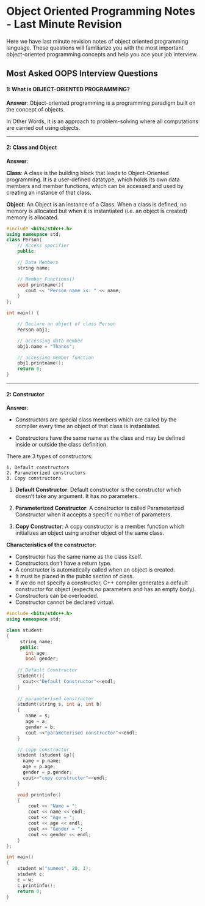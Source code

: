 
# Object Oriented Programming Notes - Last Minute Revision

Here we have last minute revision notes of object oriented programming language. These questions will familiarize you with the most important object-oriented programming concepts and help you ace your job interview.





## Most Asked OOPS Interview Questions

#### 1: What is OBJECT-ORIENTED PROGRAMMING?

**Answer**: Object-oriented programming is a programming paradigm built on the concept of objects.

In Other Words, it is an approach to problem-solving where all computations are carried out using objects.

---

#### 2: Class and Object

**Answer**: 

**Class**: A class is the building block that leads to Object-Oriented programming. It is a user-defined datatype, which holds its own data members and member functions, which can be accessed and used by creating an instance of that class.

**Object**: An Object is an instance of a Class. When a class is defined, no memory is allocated but when it is instantiated (i.e. an object is created) memory is allocated.

```c++
#include <bits/stdc++.h>
using namespace std;
class Person{
	// Access specifier
	public:

	// Data Members
	string name;

	// Member Functions()
	void printname(){
	   cout << "Person name is: " << name;
	}
};

int main() {

	// Declare an object of class Person
	Person obj1;

	// accessing data member
	obj1.name = "Thanos";

	// accessing member function
	obj1.printname();
	return 0;
}

```

---

#### 2: Constructor

**Answer**: 

- Constructors are special class members which are called by the compiler every time an object of that class is instantiated.

- Constructors have the same name as the class and may be defined inside or outside the class definition.

There are 3 types of constructors:

    1. Default constructors
    2. Parameterized constructors
    3. Copy constructors

1. **Default Constructor**: Default constructor is the constructor which doesn’t take any argument. It has no parameters.

2. **Parameterized Constructor**: A constructor is called Parameterized Constructor when it accepts a specific number of parameters.

3. **Copy Constructor**: A copy constructor is a member function which initializes an object using another object of the same class.

**Characteristics of the constructor**:

- Constructor has the same name as the class itself.
- Constructors don’t have a return type.
- A constructor is automatically called when an object is created.
- It must be placed in the public section of class.
- If we do not specify a constructor, C++ compiler generates a default constructor for object (expects no parameters and has an empty body).
- Constructors can be overloaded.
- Constructor cannot be declared virtual.

```C++
#include <bits/stdc++.h>
using namespace std;

class student
{
     string name;
     public:
       int age;
       bool gender;
    
    // Default Constructor
    student(){
      cout<<"Default Constructor"<<endl;
    }
    
    // parameterised constructor
    student(string s, int a, int b)  
    {
       name = s;
       age = a;
       gender = b;
       cout <<"parameterised constructor"<<endl;
    }

    // copy constructor
    student (student &p){              
      name = p.name;
      age = p.age;
      gender = p.gender;
      cout<<"copy constructer"<<endl;
    }

    void printinfo()
    {
        cout << "Name = ";
        cout << name << endl;
        cout << "Age = ";
        cout << age << endl;
        cout << "Gender = ";
        cout << gender << endl;
    }
};

int main()
{
    student w("sumeet", 20, 1);
    student c;
    c = w;
    c.printinfo();
    return 0;
}

```



